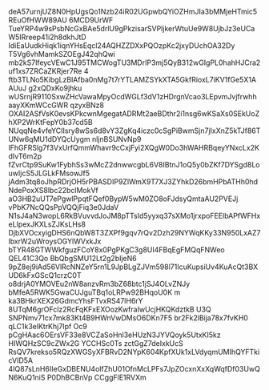 deA57urnjUZ8N0HpUgsQo1Nzb24iR02UGpwbQYiOZHmJIa3bMMjeHTmic5REuOfHWW89AU 6MCD9UrWF
TueYRP4w9sPsbNcGxBAe5drlU9gPkzisarSVPljkerWtuUe9W8UjbJz3eUCaW5IRreep41i2h8dkhJtD
IdiEaUudkHiqk1iqnYHsEqcl24AQHZZDXxPQOzpKc2jxyDUchOA32Dy T5Vg6vhMamkSZOEgJ42qhQwi
mb2kS7lfeycVEwC1J95TMCWogTU3MDrIP3mj5QyB312wGIgPL0hahHJCra2uf1xs7ZRCaZKRjer7Re 4
ftb3TLNo5KibgLzBlAfba0nMg7t7rYTLAMZSYkXTA5GkfRioxL7iKV1fGe5X1AAUuJ g2xQDxKo9jhku
wUSrnjR9110SxwZHcVawaMpyOcdWGLf3dV1zHDrgnVcao3LEpvmJvjfrwhhaayXKmWCcGWR qzyxBNz8
OXAI2ASfVsK0evsKPkcwnMgegatADRMt2aeBDthr2i1nsg6wKSaXs0SEkUoZhXP2WrKtFepY0b37cd5B
NUqqNe4vfeYCIIsry8wSs6d8vY3ZgKq4iczc0cSgPiBwmSjn7jIxXnZ5kTJf86TUNw6qMU1dDYQcUygm
nljnBSUNvNp9 lFhGFRSlg7f3VxUrfQmmWhavr9cCxjFyi2XQgW0Do3hWAHRBqeyYNxcLx2KdIvT6m2p
fZvrCtp9SuKw1FybhSs3wMcZ2dnwwcgbL6V8IBtnJ1oQ5y0bZKf7DYSgd8LouwIjcS5JLGLkFMsowJf5
jAdm3tq8oJhpRDrjOH5rPBASDIP9ZlWmX9T7XJ3ZYhkD26bmHPbATHh0hdNdePoxXS8lbc22bclMokVf
aO3HB2uUT7ePgwlPpqtFQef0BypW5wM0ZO8oFJdsyQmtaAU2PVEJj vPbK7NcQQsPpVQQjFiq3e0JdaV
N1sJ4aN3wopL6RkBVuvvdJoJM8pTTsId5yyxq37sXMo1jrxpoFEElbAPfWFHxeLIpexJKXLsZJKsLHs8
DjbXVOcxyigDHS6nQbW8T3ZXPf9gqv7rQv2Dzh29NYWqKKy33N950LxAZ7lbxrW2uWroysOGYlWVxkJx
bTYR48GTWWkfguzFCoY8x0PgPKgC3g8UI4FBqEgFMQqFNWeo QEL41C3Qo BbQbgSMU12Lt2g2bIjeN6
9pZ8ej9iAd56VlRcNNZeY5rn1L9JpBLgZJVm598l71IcuKupsiUv4KuAcQt3BXUD6kFxGScQ1crzC0T
o8drjA0YMOVEu2nW8anzvRm3bZ68btc1jSJ4OLvZNJy bMfeA5RWK5GwaCUJguTBq1oLRPw92BHqoU0K
m ka3BHkrXEX26GdmcYhsFTvxRS47lH6rY 8UTqM6grOFclz2RcFqKFxEXOozKwfraIwUcjHKQKdztkB
U3Q SNPNmv71cx7mk83Kt4B9HWnVwDMsO6DKn7F5 br2Fk2lBija78x7fvKH0 qLC1k3elKtrKhj7Ipf
Oc9 pCgHAac6OErsVF33e8VCZaSoHnl3eHUzN3JYVQoyk5UtxKI5kz HIWQHzSC9cZWx2G YCCHSc0Ts
zctGgZ7deIxkUcS RsQV7krekso5RQzXWGSyXFBRvD2NYpK604KpfXUk1xLVdyqmUMIhQYFTkicVID5A
4IQ87sLnH6IIeGxDBENU4olfZhU01OfnMcLPFs7JpZOcxnXxXqWqfDf03UwQN6KuQ1niS P0DhBCBnVp
CCggFlE1RVXm
